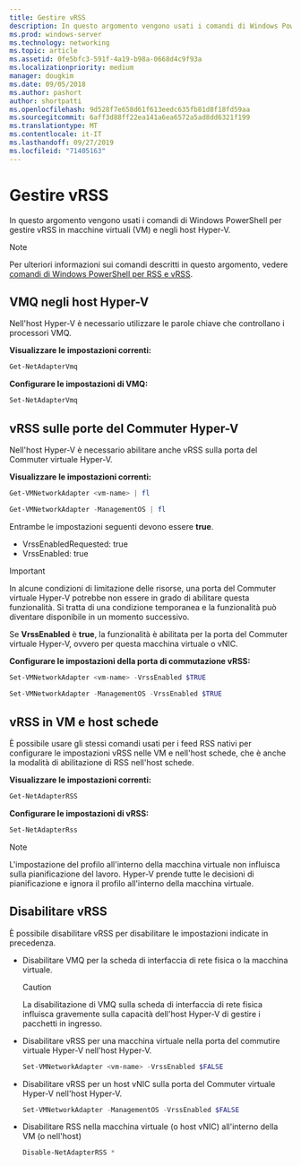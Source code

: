 ```yaml
---
title: Gestire vRSS
description: In questo argomento vengono usati i comandi di Windows PowerShell per gestire vRSS in macchine virtuali (VM) e in host Hyper-V.
ms.prod: windows-server
ms.technology: networking
ms.topic: article
ms.assetid: 0fe5bfc3-591f-4a19-b98a-0668d4c9f93a
ms.localizationpriority: medium
manager: dougkim
ms.date: 09/05/2018
ms.author: pashort
author: shortpatti
ms.openlocfilehash: 9d528f7e658d61f613eedc635fb81d8f18fd59aa
ms.sourcegitcommit: 6aff3d88ff22ea141a6ea6572a5ad8dd6321f199
ms.translationtype: MT
ms.contentlocale: it-IT
ms.lasthandoff: 09/27/2019
ms.locfileid: "71405163"
---
```

# <a name="manage-vrss"></a>Gestire vRSS

In questo argomento vengono usati i comandi di Windows PowerShell per gestire vRSS in macchine virtuali \(VM\) e negli host Hyper\-V.

>[!NOTE]
>Per ulteriori informazioni sui comandi descritti in questo argomento, vedere [comandi di Windows PowerShell per RSS e vRSS](vrss-wps.md).

## <a name="vmq-on-hyper-v-hosts"></a>VMQ negli host Hyper-V

Nell'host Hyper-V è necessario utilizzare le parole chiave che controllano i processori VMQ.

**Visualizzare le impostazioni correnti:** 

```PowerShell
Get-NetAdapterVmq
```

**Configurare le impostazioni di VMQ:** 

```PowerShell
Set-NetAdapterVmq
```


## <a name="vrss-on-hyper-v-switch-ports"></a>vRSS sulle porte del Commuter Hyper-V

Nell'host Hyper-V è necessario abilitare anche vRSS sulla porta del Commuter virtuale Hyper\-V.

**Visualizzare le impostazioni correnti:**

```PowerShell
Get-VMNetworkAdapter <vm-name> | fl

Get-VMNetworkAdapter -ManagementOS | fl
```
    
Entrambe le impostazioni seguenti devono essere **true**. 

- VrssEnabledRequested: true
- VrssEnabled: true
    
>[!IMPORTANT]
>In alcune condizioni di limitazione delle risorse, una porta del Commuter virtuale Hyper\-V potrebbe non essere in grado di abilitare questa funzionalità. Si tratta di una condizione temporanea e la funzionalità può diventare disponibile in un momento successivo.
>
>Se **VrssEnabled** è **true**, la funzionalità è abilitata per la porta del Commuter virtuale Hyper\-V, ovvero per questa macchina virtuale o vNIC.

**Configurare le impostazioni della porta di commutazione vRSS:**

```PowerShell
Set-VMNetworkAdapter <vm-name> -VrssEnabled $TRUE
    
Set-VMNetworkAdapter -ManagementOS -VrssEnabled $TRUE
```

## <a name="vrss-in-vms-and-host-vnics"></a>vRSS in VM e host schede

È possibile usare gli stessi comandi usati per i feed RSS nativi per configurare le impostazioni vRSS nelle VM e nell'host schede, che è anche la modalità di abilitazione di RSS nell'host schede.  

**Visualizzare le impostazioni correnti:**

```PowerShell
Get-NetAdapterRSS
```

**Configurare le impostazioni di vRSS:**

```PowerShell
Set-NetAdapterRss
```

>[!NOTE]
> L'impostazione del profilo all'interno della macchina virtuale non influisca sulla pianificazione del lavoro. Hyper\-V prende tutte le decisioni di pianificazione e ignora il profilo all'interno della macchina virtuale.

## <a name="disable-vrss"></a>Disabilitare vRSS

È possibile disabilitare vRSS per disabilitare le impostazioni indicate in precedenza.

- Disabilitare VMQ per la scheda di interfaccia di rete fisica o la macchina virtuale.

  >[!CAUTION]
  >La disabilitazione di VMQ sulla scheda di interfaccia di rete fisica influisca gravemente sulla capacità dell'host Hyper\-V di gestire i pacchetti in ingresso.

- Disabilitare vRSS per una macchina virtuale nella porta del commutire virtuale Hyper\-V nell'host Hyper\-V.

   ```PowerShell
   Set-VMNetworkAdapter <vm-name> -VrssEnabled $FALSE
   ```

- Disabilitare vRSS per un host vNIC sulla porta del Commuter virtuale Hyper\-V nell'host Hyper\-V.

   ```PowerShell
   Set-VMNetworkAdapter -ManagementOS -VrssEnabled $FALSE
   ```

- Disabilitare RSS nella macchina virtuale \(o host vNIC\) all'interno della VM \(o nell'host\)

   ```PowerShell
   Disable-NetAdapterRSS *
   ```
